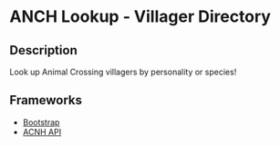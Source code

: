 # ANCH Lookup - Villager Directory

## Description

Look up Animal Crossing villagers by personality or species!

## Frameworks

* [Bootstrap](https://getbootstrap.com)
* [ACNH API](https://acnhapi.com)
